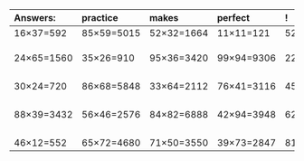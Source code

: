 | Answers: | practice | makes | perfect | ! |
| :--- | :--- | :--- | :--- | :--- |
| 16×37=592 | 85×59=5015 | 52×32=1664 | 11×11=121 | 52×92=4784 | 
|   |   |   |   |   | 
|   |   |   |   |   | 
|   |   |   |   |   | 
| 24×65=1560 | 35×26=910 | 95×36=3420 | 99×94=9306 | 22×73=1606 | 
|   |   |   |   |   | 
|   |   |   |   |   | 
|   |   |   |   |   | 
|   |   |   |   |   | 
| 30×24=720 | 86×68=5848 | 33×64=2112 | 76×41=3116 | 45×74=3330 | 
|   |   |   |   |   | 
|   |   |   |   |   | 
|   |   |   |   |   | 
|   |   |   |   |   | 
| 88×39=3432 | 56×46=2576 | 84×82=6888 | 42×94=3948 | 62×93=5766 | 
|   |   |   |   |   | 
|   |   |   |   |   | 
|   |   |   |   |   | 
|   |   |   |   |   | 
| 46×12=552 | 65×72=4680 | 71×50=3550 | 39×73=2847 | 81×48=3888 | 
